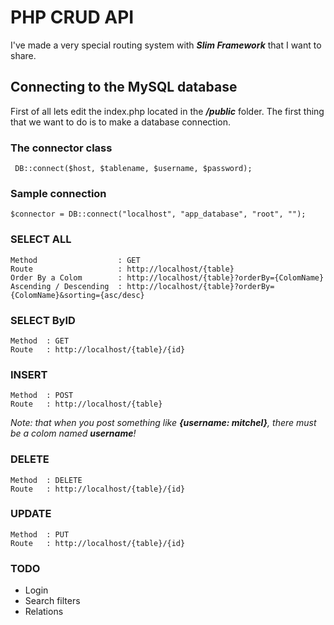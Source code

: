 # PHP CRUD API

I've made a very special routing system with __*Slim Framework*__ that I want to share.

## Connecting to the MySQL database
First of all lets edit the index.php located in the __*/public*__ folder. The first thing that we want to do is to make a database connection.

### The connector class

` DB::connect($host, $tablename, $username, $password);`

### Sample connection 

`$connector = DB::connect("localhost", "app_database", "root", "");`


### SELECT ALL

```
Method					: GET 
Route					: http://localhost/{table}
Order By a Colom		: http://localhost/{table}?orderBy={ColomName}
Ascending / Descending 	: http://localhost/{table}?orderBy={ColomName}&sorting={asc/desc}
```
### SELECT ByID
```
Method	: GET 
Route	: http://localhost/{table}/{id}
```

### INSERT
```
Method	: POST 
Route	: http://localhost/{table}
```
*Note: that when you post something like __{username: mitchel}__, there must be a colom named __username__!*
### DELETE
```
Method	: DELETE 
Route	: http://localhost/{table}/{id}
```

### UPDATE
```
Method	: PUT 
Route	: http://localhost/{table}/{id}
```

### TODO
- Login
- Search filters
- Relations
